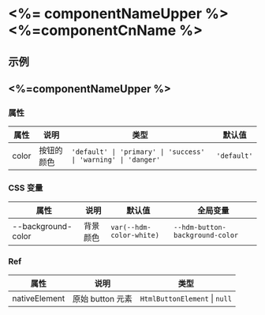 # <%= componentNameUpper %> <%=componentCnName %>

## 示例

<code src="./demos/demo1.vue"></code>

## <%=componentNameUpper %>

### 属性

| 属性        | 说明       | 类型         | 默认值      |
| ----------- | ----------| ----------- | ---------- |
| color       | 按钮的颜色  | `'default' \| 'primary' \| 'success' \| 'warning' \| 'danger'` | `'default'` |

### CSS 变量

| 属性               | 说明     | 默认值                    | 全局变量                        |
| ------------------ | -------- | ------------------------- | ------------------------------- |
| --background-color | 背景颜色 | `var(--hdm-color-white)`  | `--hdm-button-background-color` |

### Ref

| 属性          | 说明             | 类型                          |
| ------------- | ---------------- | ----------------------------- |
| nativeElement | 原始 button 元素 | `HtmlButtonElement` \| `null` |